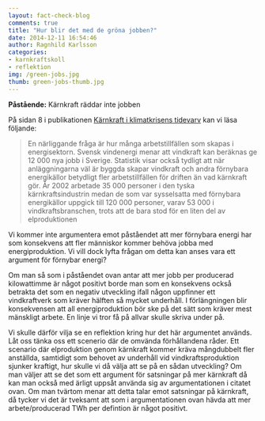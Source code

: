 ```yaml
---
layout: fact-check-blog
comments: true
title: "Hur blir det med de gröna jobben?"
date: 2014-12-11 16:54:46
author: Ragnhild Karlsson
categories:
- karnkraftskoll
- reflektion
img: /green-jobs.jpg
thumb: green-jobs-thumb.jpg
---
```

<b>Påstående:</b> Kärnkraft räddar inte jobben

På sidan 8 i publikationen <a href="/assets/files/mp_arg_kärnkraft.pdf">Kärnkraft i klimatkrisens tidevarv</a> kan vi läsa följande:

<blockquote>En närliggande fråga är hur många arbetstillfällen som skapas i energisektorn. Svensk vindenergi menar att vindkraft kan beräknas ge 12 000 nya jobb i Sverige. Statistik visar också tydligt att när anläggningarna väl är byggda skapar vindkraft och andra förnybara energikällor betydligt fler arbetstillfällen för driften än vad kärnkraft gör. År 2002 arbetade 35 000 personer i den tyska kärnkraftsindustrin medan de som var sysselsatta med förnybara energikällor uppgick till 120 000 personer, varav 53 000 i vindkraftsbranschen, trots att de bara stod för en liten del av elproduktionen</blockquote>
Vi kommer inte argumentera emot påståendet att mer förnybara energi har som konsekvens att fler människor kommer behöva jobba med energiproduktion. Vi vill dock lyfta frågan om detta kan anses vara ett argument för förnybar energi?

Om man så som i påståendet ovan antar att mer jobb per producerad kilowattimme är något positivt borde man som en konsekvens också betrakta det som en negativ utveckling ifall någon uppfinner ett vindkraftverk som kräver hälften så mycket underhåll. I förlängningen blir konsekvensen att all energiproduktion bör ske på det sätt som kräver mest mänskligt arbete. En linje vi tror få på allvar skulle skriva under på.

Vi skulle därför vilja se en reflektion kring hur det här argumentet används. Låt oss tänka oss ett scenerio där de omvända förhållandena råder. Ett scenario där elproduktion genom kärnkraft kommer kräva mångdubbelt fler anställda, samtidigt som behovet av underhåll vid vindkraftsproduktion sjunker kraftigt, hur skulle vi då välja att se på en sådan utveckling? Om man väljer att se det som ett argument för satsningar på mer kärnkraft då kan man också med ärligt uppsåt använda sig av argumentationen i citatet ovan. Om man tvärtom menar att detta talar emot satsningar på kärnkraft, då tycker vi det är tveksamt att som i argumentationen ovan hävda att mer arbete/producerad TWh per defintion är något positivt.
